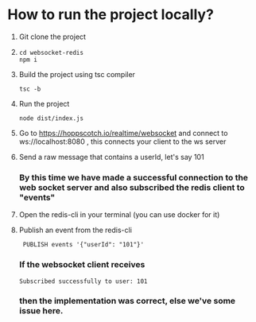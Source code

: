 # How to run the project locally?

1. Git clone the project
2. ```
   cd websocket-redis
   npm i
   ```
3. Build the project using tsc compiler
   ```
   tsc -b
   ```
4. Run the project
   ```
   node dist/index.js
   ```
5. Go to https://hoppscotch.io/realtime/websocket and connect to ws://localhost:8080 , this connects your client to the ws server
6. Send a raw message that contains a userId, let's say 101

    ### By this time we have made a successful connection to the web socket server and also subscribed the redis client to "events"

7. Open the redis-cli in your terminal (you can use docker for it)
8. Publish an event from the redis-cli
   ```
    PUBLISH events '{"userId": "101"}'
   ```

   ### If the websocket client receives
   ```
   Subscribed successfully to user: 101
   ```
   ### then the implementation was correct, else we've some issue here.
